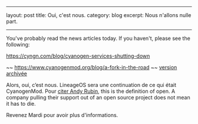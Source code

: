 * * *

layout: post title: Oui, c'est nous. category: blog excerpt: Nous n'allons nulle part.

* * *

You've probably read the news articles today. If you haven't, please see the following:

<https://cyngn.com/blog/cyanogen-services-shutting-down>

~~ https://www.cyanogenmod.org/blog/a-fork-in-the-road ~~ [version archivée](https://web.archive.org/web/20161225144318/https://www.cyanogenmod.org/blog/a-fork-in-the-road)

Alors, oui, c’est nous. LineageOS sera une continuation de ce qui était CyanogenMod. Pour [citer Andy Rubin](https://twitter.com/Arubin/status/27808662429), this is the definition of open. A company pulling their support out of an open source project does not mean it has to die.

Revenez Mardi pour avoir plus d'informations.